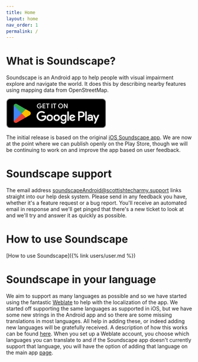 ```yaml
---
title: Home
layout: home
nav_order: 1
permalink: /
---
```


# What is Soundscape?
Soundscape is an Android app to help people with visual impairment explore and navigate the world. It does this by describing nearby features using mapping data from OpenStreetMap.

<a href="https://play.google.com/store/apps/details?id=org.scottishtecharmy.soundscape"> <img src="GetItOnGooglePlay_Badge_Web_color_English.png" alt="Get Soundscape on Google Play Store"></a>

The initial release is based on the original [iOS Soundscape app](https://www.scottishtecharmy.org/soundscape). We are now at the point where we can publish openly on the Play Store, though we will be continuing to work on and improve the app based on user feedback.

# Soundscape support
The email address <soundscapeAndroid@scottishtecharmy.support> links straight into our help desk system. Please send in any feedback you have, whether it's a feature request or a bug report. You'll receive an automated email in response and we'll get pinged that there's a new ticket to look at and we'll try and answer it as quickly as possible.

# How to use Soundscape
[How to use Soundscape]({% link users/user.md %})

# Soundscape in your language
We aim to support as many languages as possible and so we have started using the fantastic [Weblate](https://hosted.weblate.org/projects/soundscape-android/) to help with the localization of the app. We started off supporting the same languages as supported in iOS, but we have some new strings in the Android app and so there are some missing translations in most languages. All help in adding these, or indeed adding new languages will be gratefully received. A description of how this works can be found [here](https://docs.weblate.org/en/latest/user/translating.html). When you set up a Weblate account, you choose which languages you can translate to and if the Soundscape app doesn't currently support that language, you will have the option of adding that language on the main app [page](https://hosted.weblate.org/projects/soundscape-android/android-app/).
